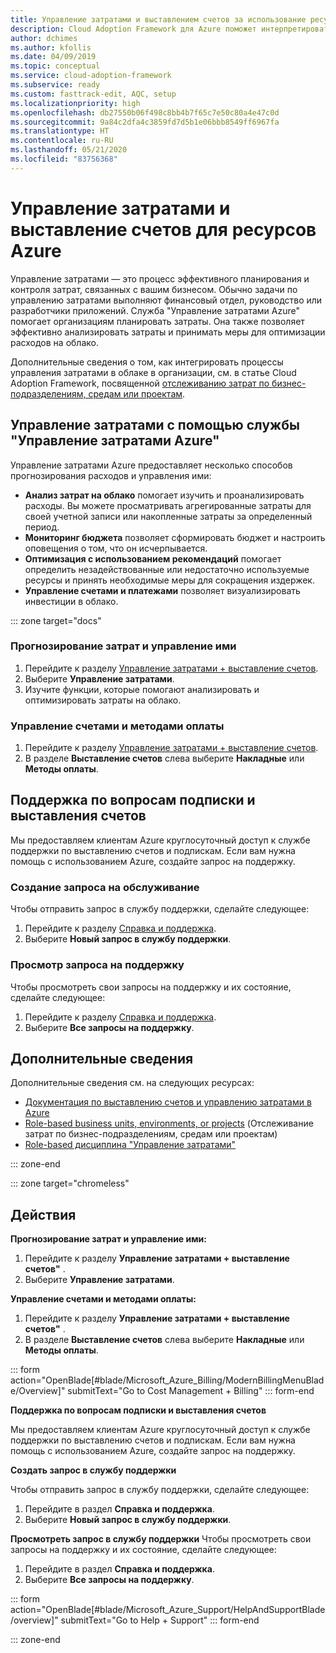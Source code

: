 ```yaml
---
title: Управление затратами и выставлением счетов за использование ресурсов Azure
description: Cloud Adoption Framework для Azure поможет интерпретировать счета и узнать, как настроить бюджеты и платежи за использование ресурсов Azure.
author: dchimes
ms.author: kfollis
ms.date: 04/09/2019
ms.topic: conceptual
ms.service: cloud-adoption-framework
ms.subservice: ready
ms.custom: fasttrack-edit, AQC, setup
ms.localizationpriority: high
ms.openlocfilehash: db27550b06f498c8bb4b7f65c7e50c80a4e47c0d
ms.sourcegitcommit: 9a84c2dfa4c3859fd7d5b1e06bbb8549ff6967fa
ms.translationtype: HT
ms.contentlocale: ru-RU
ms.lasthandoff: 05/21/2020
ms.locfileid: "83756368"
---
```

<!-- cSpell:ignore dchimes -->

# <a name="manage-costs-and-billing-for-your-azure-resources"></a>Управление затратами и выставление счетов для ресурсов Azure

Управление затратами — это процесс эффективного планирования и контроля затрат, связанных с вашим бизнесом. Обычно задачи по управлению затратами выполняют финансовый отдел, руководство или разработчики приложений. Служба "Управление затратами Azure" помогает организациям планировать затраты. Она также позволяет эффективно анализировать затраты и принимать меры для оптимизации расходов на облако.

Дополнительные сведения о том, как интегрировать процессы управления затратами в облаке в организации, см. в статье Cloud Adoption Framework, посвященной [отслеживанию затрат по бизнес-подразделениям, средам или проектам](../azure-best-practices/track-costs.md).

## <a name="manage-your-costs-with-azure-cost-management"></a>Управление затратами с помощью службы "Управление затратами Azure"

Управление затратами Azure предоставляет несколько способов прогнозирования расходов и управления ими:

- **Анализ затрат на облако** помогает изучить и проанализировать расходы. Вы можете просматривать агрегированные затраты для своей учетной записи или накопленные затраты за определенный период.
- **Мониторинг бюджета** позволяет сформировать бюджет и настроить оповещения о том, что он исчерпывается.
- **Оптимизация с использованием рекомендаций** помогает определить незадействованные или недостаточно используемые ресурсы и принять необходимые меры для сокращения издержек.
- **Управление счетами и платежами** позволяет визуализировать инвестиции в облако.

::: zone target="docs"

### <a name="predict-and-manage-costs"></a>Прогнозирование затрат и управление ими

1. Перейдите к разделу [Управление затратами + выставление счетов](https://portal.azure.com/#blade/Microsoft_Azure_Billing/ModernBillingMenuBlade/Overview).
1. Выберите **Управление затратами**.
1. Изучите функции, которые помогают анализировать и оптимизировать затраты на облако.

### <a name="manage-invoices-and-payment-methods"></a>Управление счетами и методами оплаты

1. Перейдите к разделу [Управление затратами + выставление счетов](https://portal.azure.com/#blade/Microsoft_Azure_Billing/ModernBillingMenuBlade/Overview).
1. В разделе **Выставление счетов** слева выберите **Накладные** или **Методы оплаты**.

## <a name="billing-and-subscription-support"></a>Поддержка по вопросам подписки и выставления счетов

Мы предоставляем клиентам Azure круглосуточный доступ к службе поддержки по выставлению счетов и подпискам. Если вам нужна помощь с использованием Azure, создайте запрос на поддержку.

### <a name="create-a-support-request"></a>Создание запроса на обслуживание

Чтобы отправить запрос в службу поддержки, сделайте следующее:

1. Перейдите к разделу [Справка и поддержка](https://portal.azure.com/#blade/Microsoft_Azure_Support/HelpAndSupportBlade/overview).
1. Выберите **Новый запрос в службу поддержки**.

### <a name="view-a-support-request"></a>Просмотр запроса на поддержку

Чтобы просмотреть свои запросы на поддержку и их состояние, сделайте следующее:

1. Перейдите к разделу [Справка и поддержка](https://portal.azure.com/#blade/Microsoft_Azure_Support/HelpAndSupportBlade/overview).
1. Выберите **Все запросы на поддержку**.

## <a name="learn-more"></a>Дополнительные сведения

Дополнительные сведения см. на следующих ресурсах:

- [Документация по выставлению счетов и управлению затратами в Azure](https://docs.microsoft.com/azure/billing)
- [Role-based business units, environments, or projects](../azure-best-practices/track-costs.md) (Отслеживание затрат по бизнес-подразделениям, средам или проектам)
- [Role-based дисциплина "Управление затратами"](../../govern/cost-management/index.md)

::: zone-end

::: zone target="chromeless"

## <a name="actions"></a>Действия

**Прогнозирование затрат и управление ими:**

1. Перейдите к разделу **Управление затратами + выставление счетов"** .
1. Выберите **Управление затратами**.

**Управление счетами и методами оплаты:**

1. Перейдите к разделу **Управление затратами + выставление счетов"** .
1. В разделе **Выставление счетов** слева выберите **Накладные** или **Методы оплаты**.

::: form action="OpenBlade[#blade/Microsoft_Azure_Billing/ModernBillingMenuBlade/Overview]" submitText="Go to Cost Management + Billing" ::: form-end

**Поддержка по вопросам подписки и выставления счетов**

Мы предоставляем клиентам Azure круглосуточный доступ к службе поддержки по выставлению счетов и подпискам. Если вам нужна помощь с использованием Azure, создайте запрос на поддержку.

**Создать запрос в службу поддержки**

Чтобы отправить запрос в службу поддержки, сделайте следующее:

1. Перейдите в раздел **Справка и поддержка**.
2. Выберите **Новый запрос в службу поддержки**.

**Просмотреть запрос в службу поддержки** Чтобы просмотреть свои запросы на поддержку и их состояние, сделайте следующее:

1. Перейдите в раздел **Справка и поддержка**.
2. Выберите **Все запросы на поддержку**.

::: form action="OpenBlade[#blade/Microsoft_Azure_Support/HelpAndSupportBlade/overview]" submitText="Go to Help + Support" ::: form-end

::: zone-end

